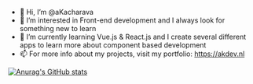 - 👋 Hi, I’m @aKacharava
- 👀 I’m interested in Front-end development and I always look for something new to learn
- 🌱 I’m currently learning Vue.js & React.js and I create several different apps to learn more about component based development
- 📫 For more info about my projects, visit my portfolio: https://akdev.nl

[![Anurag's GitHub stats](https://github-readme-stats.vercel.app/api?username=aKacharava&theme=nightowl)](https://github.com/anuraghazra/github-readme-stats)
